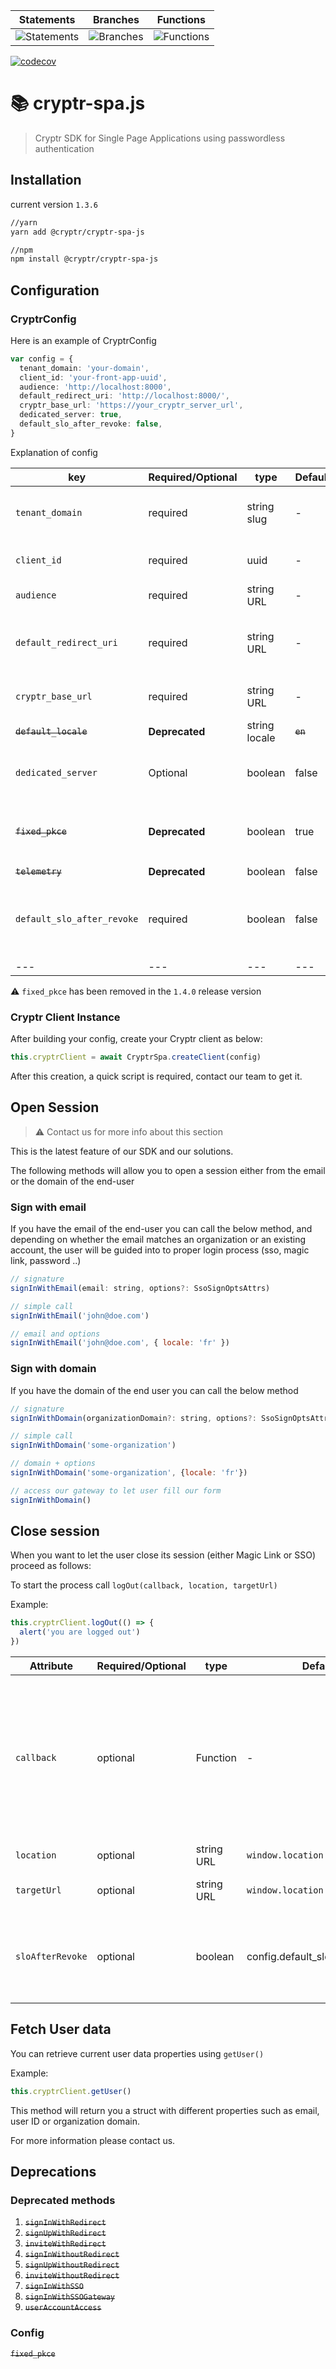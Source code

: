 | Statements                                                                                 | Branches                                                                          | Functions                                                                                |
| ------------------------------------------------------------------------------------------ | --------------------------------------------------------------------------------- | ---------------------------------------------------------------------------------------- |
| ![Statements](https://img.shields.io/badge/statements-93.88%25-brightgreen.svg?style=flat) | ![Branches](https://img.shields.io/badge/branches-82.85%25-yellow.svg?style=flat) | ![Functions](https://img.shields.io/badge/functions-94.08%25-brightgreen.svg?style=flat) |

[![codecov](https://codecov.io/gh/cryptr-auth/cryptr-spa-js/branch/master/graph/badge.svg?token=F21AODGJM4)](https://codecov.io/gh/cryptr-auth/cryptr-spa-js)

# 📚 cryptr-spa.js

> Cryptr SDK for Single Page Applications using passwordless authentication

## Installation

current version `1.3.6`

```bash
//yarn
yarn add @cryptr/cryptr-spa-js

//npm
npm install @cryptr/cryptr-spa-js
```

## Configuration

### CryptrConfig

Here is an example of CryptrConfig

```typescript
var config = {
  tenant_domain: 'your-domain',
  client_id: 'your-front-app-uuid',
  audience: 'http://localhost:8000',
  default_redirect_uri: 'http://localhost:8000/',
  cryptr_base_url: 'https://your_cryptr_server_url',
  dedicated_server: true,
  default_slo_after_revoke: false,
}
```

Explanation of config

| key                        | Required/Optional | type          | Default  | Description                                                              |
| -------------------------- | ----------------- | ------------- | -------- | ------------------------------------------------------------------------ |
| `tenant_domain`            | required          | string slug   | -        | Reference to your company entity                                         |
| `client_id`                | required          | uuid          | -        | Reference to your front app id                                           |
| `audience`                 | required          | string URL    | -        | Root URL of your front app                                               |
| `default_redirect_uri`     | required          | string URL    | -        | Desired redirection URL after authentication process                     |
| `cryptr_base_url`          | required          | string URL    | -        | URL of your Cryptr service                                               |
| ~~`default_locale`~~       | **Deprecated**    | string locale | ~~`en`~~ | -                                                                        |
| `dedicated_server`         | Optional          | boolean       | false    | Contact Cryptr Team to set properly                                      |
| ~~`fixed_pkce`~~           | **Deprecated**    | boolean       | true     | As mentioned fixed_pkce is now considered as `true`                      |
| ~~`telemetry`~~            | **Deprecated**    | boolean       | false    | -                                                                        |
| `default_slo_after_revoke` | required          | boolean       | false    | Set to `true`to always proceed SLO while logging out from an SSO session |
| ---                        | ---               | ---           | ---      | ---                                                                      |

⚠️ `fixed_pkce` has been removed in the `1.4.0` release version

### Cryptr Client Instance

After building your config, create your Cryptr client as below:

```js
this.cryptrClient = await CryptrSpa.createClient(config)
```

After this creation, a quick script is required, contact our team to get it.

## Open Session

> ⚠️ Contact us for more info about this section

This is the latest feature of our SDK and our solutions.

The following methods will allow you to open a session either from the email or the domain of the end-user

### Sign with email

If you have the email of the end-user you can call the below method, and depending on whether the email matches an organization or an existing account, the user will be guided into to proper login process (sso, magic link, password ..)

```js
// signature
signInWithEmail(email: string, options?: SsoSignOptsAttrs)

// simple call
signInWithEmail('john@doe.com')

// email and options
signInWithEmail('john@doe.com', { locale: 'fr' })
```

### Sign with domain

If you have the domain of the end user you can call the below method

```js
// signature
signInWithDomain(organizationDomain?: string, options?: SsoSignOptsAttrs)

// simple call
signInWithDomain('some-organization')

// domain + options
signInWithDomain('some-organization', {locale: 'fr'})

// access our gateway to let user fill our form
signInWithDomain()
```

## Close session

When you want to let the user close its session (either Magic Link or SSO) proceed as follows:

To start the process call `logOut(callback, location, targetUrl)`

Example:

```js
this.cryptrClient.logOut(() => {
  alert('you are logged out')
})
```

| Attribute        | Required/Optional | type       | Default                         | Description                                                                                                        |
| ---------------- | ----------------- | ---------- | ------------------------------- | ------------------------------------------------------------------------------------------------------------------ |
| `callback`       | optional          | Function   | -                               | Process to be called after log out process, ⚠️ Only available in Magic link process due to Redirect process in SSO |
| `location`       | optional          | string URL | `window.location`               | Current location                                                                                                   |
| `targetUrl`      | optional          | string URL | `window.location.href`          | URL after Log out process                                                                                          |
| `sloAfterRevoke` | optional          | boolean    | config.default_slo_after_revoke | define if SLO has to be processed after session removal                                                            |

## Fetch User data

You can retrieve current user data properties using `getUser()`

Example:

```js
this.cryptrClient.getUser()
```

This method will return you a struct with different properties such as email, user ID or organization domain.

For more information please contact us.

## Deprecations

### Deprecated methods

1. ~~`signInWithRedirect`~~
2. ~~`signUpWithRedirect`~~
3. ~~`inviteWithRedirect`~~
4. ~~`signInWithoutRedirect`~~
5. ~~`signUpWithoutRedirect`~~
6. ~~`inviteWithoutRedirect`~~
7. ~~`signInWithSSO`~~
8. ~~`signInWithSSOGateway`~~
9. ~~`userAccountAccess`~~

### Config

~~`fixed_pkce`~~
